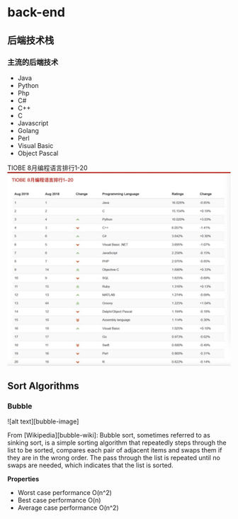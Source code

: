 # back-end
## 后端技术栈


### 主流的后端技术
* Java
* Python
* Php
* C#
* C++
* C
* Javascript
* Golang
* Perl
* Visual Basic
* Object Pascal

TIOBE 8月编程语言排行1-20
![image](https://github.com/yuud/back-end/blob/master/1565506765653.jpg)


## Sort Algorithms


### Bubble
![alt text][bubble-image]

From [Wikipedia][bubble-wiki]: Bubble sort, sometimes referred to as sinking sort, is a simple sorting algorithm that repeatedly steps through the list to be sorted, compares each pair of adjacent items and swaps them if they are in the wrong order. The pass through the list is repeated until no swaps are needed, which indicates that the list is sorted.

__Properties__
* Worst case performance	O(n^2)
* Best case performance	O(n)
* Average case performance	O(n^2)
